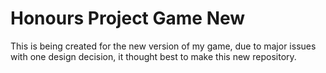 # Honours Project Game New
 This is being created for the new version of my game, due to major issues with one design decision, it thought best to make this new repository.
